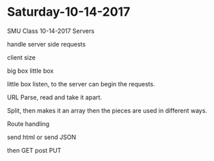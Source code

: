 # Saturday-10-14-2017
SMU Class 10-14-2017
 Servers

handle server side requests

client size

big box little box

little box listen, to the server can begin the requests.

URL Parse, read and take it apart.

Split, then makes it an array then the pieces are used in different ways.

Route handling

send html or send JSON

then GET post PUT
